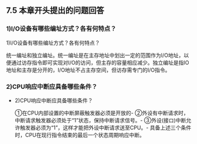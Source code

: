 ## 7.5 本章开头提出的问题回答

### 1)I/O设备有哪些编址方式？各有何特点？

1)I/O设备有哪些编址方式？各有何特点？

统一编址和独立编址。统一编址是在主存地址中划出一定的范围作为I/O地址，以便通过访存指令即可实现对I/O的访问，但主存的容量相应减少。独立编址是指IO地址和主存是分开的，I/O地址不占主存空间，但访存需专门的I/O指令。

### 2)CPU响应中断应具备哪些条件？

*   2)CPU响应中断应具备哪些条件？
    
    ①在CPU内部设置的中断屏蔽触发器必须是开放的-
    ②外设有中断请求时，中断请求触发器必须处于“1”状态，保持中断请求信号。-
    ③外设(接ロ)中断允许触发器必须为“1”，这样才能把外设中断请求送至CPU。-
    具备上述三个条件时，CPU在现行指令结束的最后一个状态周期响应中断。
